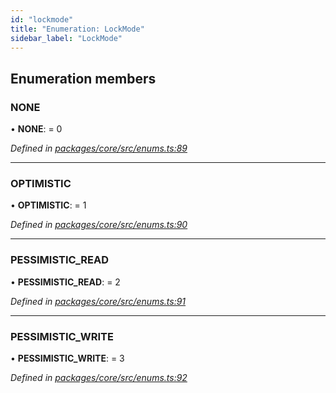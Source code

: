 ```yaml
---
id: "lockmode"
title: "Enumeration: LockMode"
sidebar_label: "LockMode"
---
```


## Enumeration members

### NONE

•  **NONE**:  = 0

*Defined in [packages/core/src/enums.ts:89](https://github.com/mikro-orm/mikro-orm/blob/c7aaca40d/packages/core/src/enums.ts#L89)*

___

### OPTIMISTIC

•  **OPTIMISTIC**:  = 1

*Defined in [packages/core/src/enums.ts:90](https://github.com/mikro-orm/mikro-orm/blob/c7aaca40d/packages/core/src/enums.ts#L90)*

___

### PESSIMISTIC\_READ

•  **PESSIMISTIC\_READ**:  = 2

*Defined in [packages/core/src/enums.ts:91](https://github.com/mikro-orm/mikro-orm/blob/c7aaca40d/packages/core/src/enums.ts#L91)*

___

### PESSIMISTIC\_WRITE

•  **PESSIMISTIC\_WRITE**:  = 3

*Defined in [packages/core/src/enums.ts:92](https://github.com/mikro-orm/mikro-orm/blob/c7aaca40d/packages/core/src/enums.ts#L92)*
